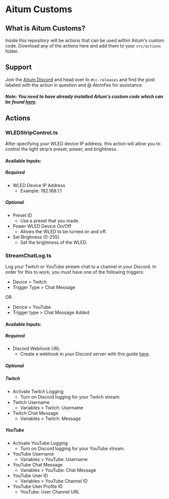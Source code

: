 # Aitum Customs

## What is Aitum Customs?
Inside this repository will be actions that can be used within Aitum's custom code. Download any of the actions here and add them to your `src/actions` folder.

## Support
Join the [Aitum Discord](https://aitum.tv/discord) and head over to `#cc-releases` and find the post labeled with the action in question and @ AtomFes for assistance.

##### *Note: You need to have already installed Aitum's custom code which can be found [here](https://github.com/Aitum/aitum-cc).*

## Actions
### WLEDStripControl.ts
After specifying your WLED device IP address, this action will allow you to control the light strip's preset, power, and brightness.

#### Available Inputs:

##### Required
- WLED Device IP Address
    - Example: 192.168.1.1

##### Optional
- Preset ID
    - Use a preset that you made.
- Power WLED Device On/Off
    - Allows the WLED to be turned on and off.
- Set Brighness (0-255)
    - Set the brightness of the WLED.
### StreamChatLog.ts
Log your Twitch or YouTube stream chat to a channel in your Discord. In order for this to work, you must have one of the following triggers:
- Device > Twitch
- Trigger Type > Chat Message

OR

- Device > YouTube
- Trigger type > Chat Message Added

#### Available Inputs:

##### Required
- Discord Webhook URL
    - Create a webhook in your Discord server with this guide [here](https://support.discord.com/hc/en-us/articles/228383668-Intro-to-Webhooks).

##### Optional

##### Twitch
- Activate Twitch Logging
    - Turn on Discord logging for your Twitch stream.
- Twitch Username
    - Variables > Twitch: Username
- Twitch Chat Message
    - Variables > Twitch: Message

##### YouTube
- Activate YouTube Logging
    - Turn on Discord logging for your YouTube stream.
- YouTube Username
    - Variables > YouTube: Username
- YouTube Chat Message
    - Variables > YouTube: Chat Message
- YouTube User ID
    - Variables > YouTube Channel ID
- YouTube User Profile ID
    - YouTube: User Channel URL